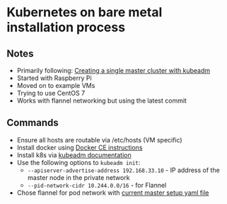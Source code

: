 # Kubernetes on bare metal installation process

## Notes

- Primarily following: [Creating a single master cluster with kubeadm](https://kubernetes.io/docs/setup/independent/create-cluster-kubeadm/)
- Started with Raspberry Pi
- Moved on to example VMs
- Trying to use CentOS 7
- Works with flannel networking but using the latest commit

## Commands

- Ensure all hosts are routable via /etc/hosts (VM specific)
- Install docker using [Docker CE instructions](https://docs.docker.com/install/)
- Install k8s via [kubeadm documentation](https://kubernetes.io/docs/setup/independent/create-cluster-kubeadm/)
- Use the following options to `kubeadm init`:
    - `--apiserver-advertise-address 192.168.33.10` - IP address of the master node in the private network
    - `--pid-network-cidr 10.244.0.0/16` - for Flannel
- Chose flannel for pod network with [current master setup yaml file](https://raw.githubusercontent.com/coreos/flannel/master/Documentation/kube-flannel.yml)
